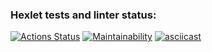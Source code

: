 ### Hexlet tests and linter status:
[![Actions Status](https://github.com/Mark-Gruzdov/backend-project-44/actions/workflows/hexlet-check.yml/badge.svg)](https://github.com/Mark-Gruzdov/backend-project-44/actions)
[![Maintainability](https://api.codeclimate.com/v1/badges/5616b74f2f0f6175618a/maintainability)](https://codeclimate.com/github/Mark-Gruzdov/backend-project-44/maintainability)
[![asciicast](https://asciinema.org/a/vB8IU3LacACRAXw7876avVfQj.svg)](https://asciinema.org/a/vB8IU3LacACRAXw7876avVfQj)